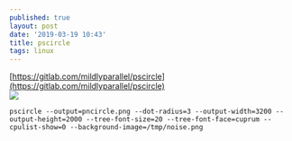 ```yaml
---
published: true
layout: post
date: '2019-03-19 10:43'
title: pscircle
tags: linux 
---
```

[https://gitlab.com/mildlyparallel/pscircle](https://gitlab.com/mildlyparallel/pscircle)  
![](https://gitlab.com/mildlyparallel/pscircle/raw/master/docs/default.png)

    pscircle --output=pncircle.png --dot-radius=3 --output-width=3200 --output-height=2000 --tree-font-size=20 --tree-font-face=cuprum --cpulist-show=0 --background-image=/tmp/noise.png
